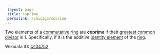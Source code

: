 ```yaml
---
 layout: page
 title: coprime
 permalink: /chicago/coprime
---
```

Two elements of a [commutative](https://mathgloss.github.io/MathGloss/commutative) [ring](https://mathgloss.github.io/MathGloss/ring) are **coprime** if their  [greatest common divisor](https://mathgloss.github.io/MathGloss/greatest_common_divisor) is $1$. Specifically, if it is the additive [identity element](https://mathgloss.github.io/MathGloss/identity_element) of the [ring](https://mathgloss.github.io/MathGloss/ring).

Wikidata ID: [Q104752](https://www.wikidata.org/wiki/Q104752)